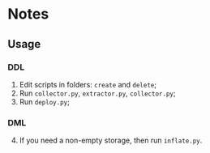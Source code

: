 # Notes

## Usage

### DDL

1. Edit scripts in folders: `create` and `delete`;
2. Run `collector.py`, `extractor.py`, `collector.py`;
3. Run `deploy.py`;

### DML

4. If you need a non-empty storage, then run `inflate.py`.